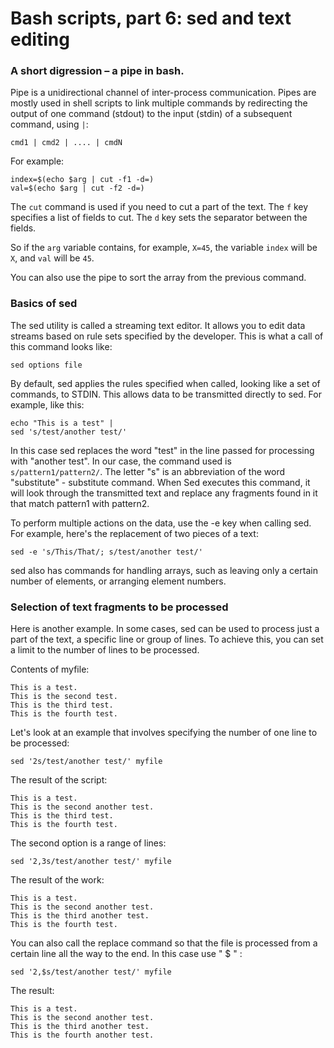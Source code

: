 # Bash scripts, part 6: sed and text editing

### A short digression – a pipe in bash.

Pipe is a unidirectional channel of inter-process communication.
Pipes are mostly used in shell scripts to link multiple commands by redirecting the output of one command (stdout) to the input (stdin) of a subsequent command, using `|`:
```shell
cmd1 | cmd2 | .... | cmdN
```

For example:
```shell
index=$(echo $arg | cut -f1 -d=)
val=$(echo $arg | cut -f2 -d=)
```

The `cut` command is used if you need to cut a part of the text. The `f` key specifies a list of fields to cut. The `d` key sets the separator between the fields.

So if the `arg` variable contains, for example, `X=45`, the variable `index` will be `X`, and `val` will be `45`.

You can also use the pipe to sort the array from the previous command.

### Basics of sed

The sed utility is called a streaming text editor. It allows you to edit data streams based on rule sets specified by the developer. This is what a call of this command looks like:
```shell
sed options file
```

By default, sed applies the rules specified when called, looking like a set of commands, to STDIN. This allows data to be transmitted directly to sed. For example, like this:
```shell
echo "This is a test" |
sed 's/test/another test/'
```

In this case sed replaces the word "test" in the line passed for processing with "another test". In our case, the command used is `s/pattern1/pattern2/`. The letter "s" is an abbreviation of the word "substitute" - substitute command. When Sed executes this command, it will look through the transmitted text and replace any fragments found in it that match pattern1 with pattern2.

To perform multiple actions on the data, use the -e key when calling sed. For example, here's the replacement of two pieces of a text:
```shell
sed -e 's/This/That/; s/test/another test/'
```

sed also has commands for handling arrays, such as leaving only a certain number of elements, or arranging element numbers.

### Selection of text fragments to be processed

Here is another example. In some cases, sed can be used to process just a part of the text, a specific line or group of lines. To achieve this, you can set a limit to the number of lines to be processed.

Contents of myfile:
```
This is a test.
This is the second test.
This is the third test.
This is the fourth test.
```

Let's look at an example that involves specifying the number of one line to be processed:
```shell
sed '2s/test/another test/' myfile
```


The result of the script:
```
This is a test.
This is the second another test.
This is the third test.
This is the fourth test.
```

The second option is a range of lines:
```shell
sed '2,3s/test/another test/' myfile
```

The result of the work:
```
This is a test.
This is the second another test.
This is the third another test.
This is the fourth test.
```

You can also call the replace command so that the file is processed from a certain line all the way to the end.  In this case use " $ " :
```shell
sed '2,$s/test/another test/' myfile
```

The result:
```
This is a test.
This is the second another test.
This is the third another test.
This is the fourth another test.
```

